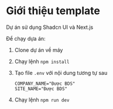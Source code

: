 # Giới thiệu template

Dự án sử dụng Shadcn UI và Next.js

Để chạy dựa án:

1. Clone dự án về máy
2. Chạy lệnh `npm install`

3. Tạo file `.env` với nội dung tương tự sau

   ```env
   COMPANY_NAME="Được BDS"
   SITE_NAME="Được BDS"
   ```

4. Chạy lệnh `npm run dev`
